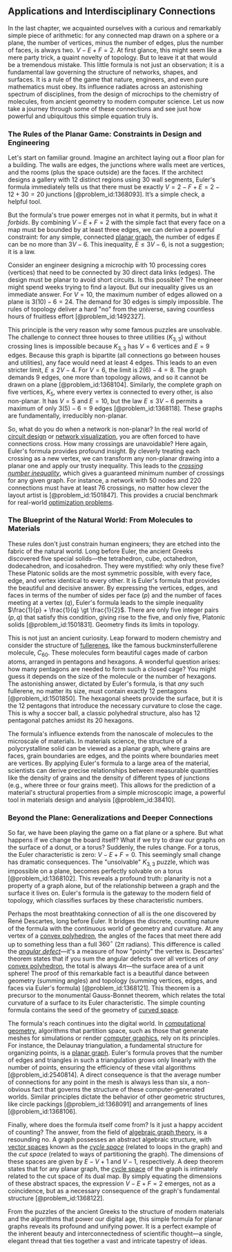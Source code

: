 ## Applications and Interdisciplinary Connections

In the last chapter, we acquainted ourselves with a curious and remarkably simple piece of arithmetic: for any connected map drawn on a sphere or a plane, the number of vertices, minus the number of edges, plus the number of faces, is always two. $V - E + F = 2$. At first glance, this might seem like a mere party trick, a quaint novelty of topology. But to leave it at that would be a tremendous mistake. This little formula is not just an observation; it is a fundamental law governing the structure of networks, shapes, and surfaces. It is a rule of the game that nature, engineers, and even pure mathematics must obey. Its influence radiates across an astonishing spectrum of disciplines, from the design of microchips to the chemistry of molecules, from ancient geometry to modern computer science. Let us now take a journey through some of these connections and see just how powerful and ubiquitous this simple equation truly is.

### The Rules of the Planar Game: Constraints in Design and Engineering

Let's start on familiar ground. Imagine an architect laying out a floor plan for a building. The walls are edges, the junctions where walls meet are vertices, and the rooms (plus the space outside) are the faces. If the architect designs a gallery with 12 distinct regions using 30 wall segments, Euler's formula immediately tells us that there must be exactly $V = 2 - F + E = 2 - 12 + 30 = 20$ junctions [@problem_id:1368093]. It’s a simple check, a helpful tool.

But the formula's true power emerges not in what it permits, but in what it *forbids*. By combining $V-E+F=2$ with the simple fact that every face on a map must be bounded by at least three edges, we can derive a powerful constraint: for any simple, connected [planar graph](@article_id:269143), the number of edges $E$ can be no more than $3V-6$. This inequality, $E \le 3V-6$, is not a suggestion; it is a law.

Consider an engineer designing a microchip with 10 processing cores (vertices) that need to be connected by 30 direct data links (edges). The design must be planar to avoid short circuits. Is this possible? The engineer might spend weeks trying to find a layout. But our inequality gives us an immediate answer. For $V=10$, the maximum number of edges allowed on a plane is $3(10)-6=24$. The demand for 30 edges is simply impossible. The rules of topology deliver a hard "no" from the universe, saving countless hours of fruitless effort [@problem_id:1492327].

This principle is the very reason why some famous puzzles are unsolvable. The challenge to connect three houses to three utilities ($K_{3,3}$) without crossing lines is impossible because $K_{3,3}$ has $V=6$ vertices and $E=9$ edges. Because this graph is bipartite (all connections go between houses and utilities), any face would need at least 4 edges. This leads to an even stricter limit, $E \le 2V-4$. For $V=6$, the limit is $2(6)-4=8$. The graph demands 9 edges, one more than topology allows, and so it cannot be drawn on a plane [@problem_id:1368104]. Similarly, the complete graph on five vertices, $K_5$, where every vertex is connected to every other, is also non-planar. It has $V=5$ and $E=10$, but the law $E \le 3V-6$ permits a maximum of only $3(5)-6=9$ edges [@problem_id:1368118]. These graphs are fundamentally, irreducibly non-planar.

So, what do you do when a network is non-planar? In the real world of [circuit design](@article_id:261128) or [network visualization](@article_id:271871), you are often forced to have connections cross. How many crossings are unavoidable? Here again, Euler's formula provides profound insight. By cleverly treating each crossing as a new vertex, we can transform any non-planar drawing into a planar one and apply our trusty inequality. This leads to the *[crossing number inequality](@article_id:262858)*, which gives a guaranteed minimum number of crossings for any given graph. For instance, a network with 50 nodes and 220 connections must have at least 76 crossings, no matter how clever the layout artist is [@problem_id:1501847]. This provides a crucial benchmark for real-world [optimization problems](@article_id:142245).

### The Blueprint of the Natural World: From Molecules to Materials

These rules don't just constrain human engineers; they are etched into the fabric of the natural world. Long before Euler, the ancient Greeks discovered five special solids—the tetrahedron, cube, octahedron, dodecahedron, and icosahedron. They were mystified: why only these five? These Platonic solids are the most symmetric possible, with every face, edge, and vertex identical to every other. It is Euler's formula that provides the beautiful and decisive answer. By expressing the vertices, edges, and faces in terms of the number of sides per face ($p$) and the number of faces meeting at a vertex ($q$), Euler's formula leads to the simple inequality $\frac{1}{p} + \frac{1}{q} \gt \frac{1}{2}$. There are only five integer pairs $(p,q)$ that satisfy this condition, giving rise to the five, and only five, Platonic solids [@problem_id:1501831]. Geometry finds its limits in topology.

This is not just an ancient curiosity. Leap forward to modern chemistry and consider the structure of [fullerenes](@article_id:153992), like the famous buckminsterfullerene molecule, $C_{60}$. These molecules form beautiful cages made of carbon atoms, arranged in pentagons and hexagons. A wonderful question arises: how many pentagons are needed to form such a closed cage? You might guess it depends on the size of the molecule or the number of hexagons. The astonishing answer, dictated by Euler's formula, is that *any* such fullerene, no matter its size, must contain exactly 12 pentagons [@problem_id:1501850]. The hexagonal sheets provide the surface, but it is the 12 pentagons that introduce the necessary curvature to close the cage. This is why a soccer ball, a classic polyhedral structure, also has 12 pentagonal patches amidst its 20 hexagons.

The formula's influence extends from the nanoscale of molecules to the microscale of materials. In materials science, the structure of a polycrystalline solid can be viewed as a planar graph, where grains are faces, grain boundaries are edges, and the points where boundaries meet are vertices. By applying Euler's formula to a large area of the material, scientists can derive precise relationships between measurable quantities like the density of grains and the density of different types of junctions (e.g., where three or four grains meet). This allows for the prediction of a material's structural properties from a simple microscopic image, a powerful tool in materials design and analysis [@problem_id:38410].

### Beyond the Plane: Generalizations and Deeper Connections

So far, we have been playing the game on a flat plane or a sphere. But what happens if we change the board itself? What if we try to draw our graphs on the surface of a donut, or a torus? Suddenly, the rules change. For a torus, the Euler characteristic is zero: $V - E + F = 0$. This seemingly small change has dramatic consequences. The "unsolvable" $K_{3,3}$ puzzle, which was impossible on a plane, becomes perfectly solvable on a torus [@problem_id:1368102]. This reveals a profound truth: planarity is not a property of a graph alone, but of the relationship between a graph and the surface it lives on. Euler's formula is the gateway to the modern field of topology, which classifies surfaces by these characteristic numbers.

Perhaps the most breathtaking connection of all is the one discovered by René Descartes, long before Euler. It bridges the discrete, counting nature of the formula with the continuous world of geometry and curvature. At any vertex of a [convex polyhedron](@article_id:170453), the angles of the faces that meet there add up to something less than a full $360^{\circ}$ ($2\pi$ radians). This difference is called the *[angular defect](@article_id:268158)*—it's a measure of how "pointy" the vertex is. Descartes' theorem states that if you sum the angular defects over all vertices of *any* [convex polyhedron](@article_id:170453), the total is always $4\pi$—the surface area of a unit sphere! The proof of this remarkable fact is a beautiful dance between geometry (summing angles) and topology (summing vertices, edges, and faces via Euler's formula) [@problem_id:1368121]. This theorem is a precursor to the monumental Gauss-Bonnet theorem, which relates the total curvature of a surface to its Euler characteristic. The simple counting formula contains the seed of the geometry of [curved space](@article_id:157539).

The formula's reach continues into the digital world. In [computational geometry](@article_id:157228), algorithms that partition space, such as those that generate meshes for simulations or render [computer graphics](@article_id:147583), rely on its principles. For instance, the Delaunay triangulation, a fundamental structure for organizing points, is a [planar graph](@article_id:269143). Euler's formula proves that the number of edges and triangles in such a triangulation grows only linearly with the number of points, ensuring the efficiency of these vital algorithms [@problem_id:2540814]. A direct consequence is that the average number of connections for any point in the mesh is always less than six, a non-obvious fact that governs the structure of these computer-generated worlds. Similar principles dictate the behavior of other geometric structures, like circle packings [@problem_id:1368091] and arrangements of lines [@problem_id:1368106].

Finally, where does the formula itself come from? Is it just a happy accident of counting? The answer, from the field of [algebraic graph theory](@article_id:273844), is a resounding no. A graph possesses an abstract algebraic structure, with [vector spaces](@article_id:136343) known as the *[cycle space](@article_id:264831)* (related to loops in the graph) and the *cut space* (related to ways of partitioning the graph). The dimensions of these spaces are given by $E-V+1$ and $V-1$, respectively. A deep theorem states that for any planar graph, the [cycle space](@article_id:264831) of the graph is intimately related to the cut space of its dual map. By simply equating the dimensions of these abstract spaces, the expression $V - E + F = 2$ emerges, not as a coincidence, but as a necessary consequence of the graph's fundamental structure [@problem_id:1368122].

From the puzzles of the ancient Greeks to the structure of modern materials and the algorithms that power our digital age, this simple formula for planar graphs reveals its profound and unifying power. It is a perfect example of the inherent beauty and interconnectedness of scientific thought—a single, elegant thread that ties together a vast and intricate tapestry of ideas.